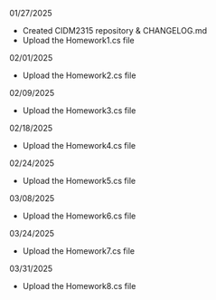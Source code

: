 01/27/2025
- Created CIDM2315 repository & CHANGELOG.md
- Upload the Homework1.cs file


02/01/2025
- Upload the Homework2.cs file


02/09/2025
- Upload the Homework3.cs file


02/18/2025
- Upload the Homework4.cs file

02/24/2025
- Upload the Homework5.cs file

03/08/2025
- Upload the Homework6.cs file

03/24/2025
- Upload the Homework7.cs file

03/31/2025
- Upload the Homework8.cs file
